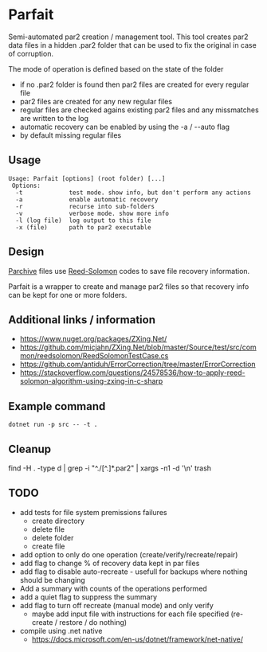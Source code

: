 # Parfait #
Semi-automated par2 creation / management tool.
This tool creates par2 data files in a hidden .par2 folder that can be used to fix the original in case of corruption.

The mode of operation is defined based on the state of the folder
* if no .par2 folder is found then par2 files are created for every regular file
* par2 files are created for any new regular files
* regular files are checked agains existing par2 files and any missmatches are written to the log
* automatic recovery can be enabled by using the -a / --auto flag
* by default missing regular files 

## Usage ##
```
Usage: Parfait [options] (root folder) [...]
 Options:
  -t             test mode. show info, but don't perform any actions
  -a             enable automatic recovery
  -r             recurse into sub-folders
  -v             verbose mode. show more info
  -l (log file)  log output to this file
  -x (file)      path to par2 executable
```

## Design ##
[Parchive](https://github.com/Parchive/par2cmdline) files use [Reed-Solomon](https://en.wikipedia.org/wiki/Reed-Solomon_error_correction) codes to save file recovery information.

Parfait is a wrapper to create and manage par2 files so that recovery info can be kept for one or more folders.

## Additional links / information ##
* https://www.nuget.org/packages/ZXing.Net/
* https://github.com/micjahn/ZXing.Net/blob/master/Source/test/src/common/reedsolomon/ReedSolomonTestCase.cs
* https://github.com/antiduh/ErrorCorrection/tree/master/ErrorCorrection
* https://stackoverflow.com/questions/24578536/how-to-apply-reed-solomon-algorithm-using-zxing-in-c-sharp

## Example command
`dotnet run -p src -- -t .`

## Cleanup
find -H . -type d | grep -i "^./[^\.]*\.par2" | xargs -n1 -d '\n' trash

## TODO
* add tests for file system premissions failures
  * create directory
  * delete file
  * delete folder
  * create file
* add option to only do one operation (create/verify/recreate/repair)
* add flag to change % of recovery data kept in par files
* add flag to disable auto-recreate - usefull for backups where nothing should be changing
* Add a summary with counts of the operations performed
* add a quiet flag to suppress the summary
* add flag to turn off recreate (manual mode) and only verify
  * maybe add input file with instructions for each file specified (re-create / restore / do nothing)
* compile using .net native
  * https://docs.microsoft.com/en-us/dotnet/framework/net-native/